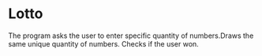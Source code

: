  # Lotto
 The program asks the user to enter specific quantity of numbers.Draws the same unique quantity of numbers. Checks if the user won.
